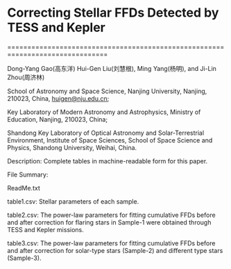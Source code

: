 # Correcting Stellar FFDs Detected by TESS and Kepler

===============================================================================

Dong-Yang Gao(高东洋)  Hui-Gen Liu(刘慧根), Ming Yang(杨明), and Ji-Lin Zhou(周济林)

School of Astronomy and Space Science, Nanjing University, Nanjing, 210023, China, huigen@nju.edu.cn;

Key Laboratory of Modern Astronomy and Astrophysics, Ministry of Education, Nanjing, 210023, China;

Shandong Key Laboratory of Optical Astronomy and Solar-Terrestrial Environment, Institute of Space Sciences, School of Space Science and Physics, Shandong University, Weihai, China.

Description:
Complete tables in machine-readable form for this paper. 

File Summary:

ReadMe.txt

table1.csv: Stellar parameters of each sample. 

table2.csv: The power-law parameters for fitting cumulative FFDs before and after correction for flaring stars in Sample-1 were obtained through TESS and Kepler missions. 

table3.csv:  The power-law parameters for fitting cumulative FFDs before and after correction for solar-type stars (Sample-2) and different type stars (Sample-3).
